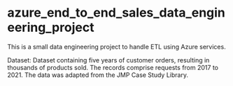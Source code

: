 # azure_end_to_end_sales_data_engineering_project
This is a small data engineering project to handle ETL using Azure services. 

Dataset: Dataset containing five years of customer orders, resulting in thousands of products sold. The records comprise requests from 2017 to 2021. The data was adapted from the JMP Case Study Library.
